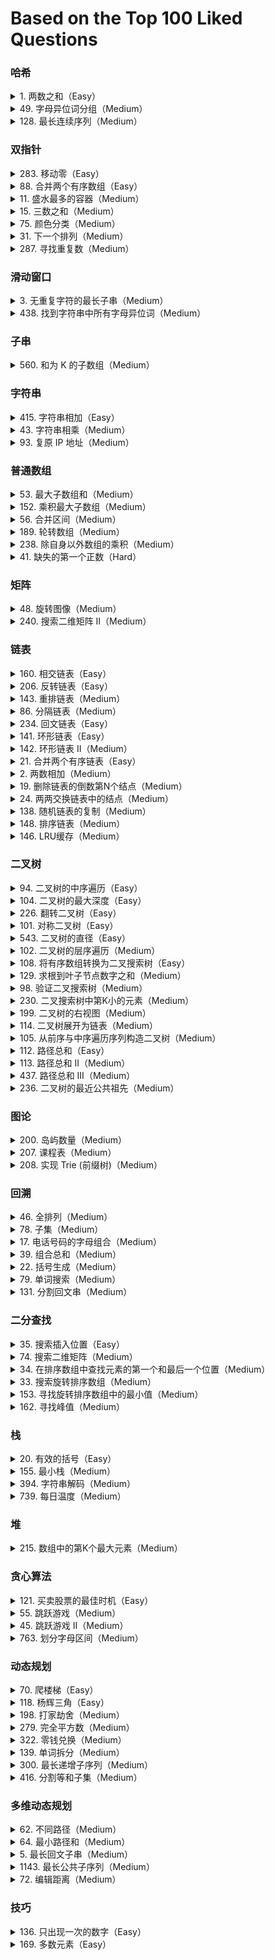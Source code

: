 # Based on the Top 100 Liked Questions

### 哈希

<details markdown="1">
<summary>1. 两数之和（Easy）</summary>

> 给定一个整数数组 nums 和一个整数目标值 target，请你在该数组中找出 和为目标值 target  的那 两个 整数，并返回它们的数组下标。

> 可以假设每种输入只会对应一个答案，并且不能使用两次相同的元素。可以按任意顺序返回答案

```golang
func twoSum(nums []int, target int) []int {
    m := make(map[int]int, len(nums))
    for i, num := range nums {
        if j, ok := m[target-num]; ok {
            return []int{j, i}
        }
        m[num] = i
    }
    return nil
}
```
> 遍历原始数组将**数组元素**作为 key，**元素索引**作为 value 存入 map 即可；

> Tips：把返回结果写在新增 kv 之前

</details>

<details markdown="1">
<summary>49. 字母异位词分组（Medium）</summary>

> 给你一个字符串数组，请你将 字母异位词 组合在一起。可以按任意顺序返回结果列表

```golang
func groupAnagrams(strs []string) [][]string {
    m := map[string][]string{}
    for _, str := range strs {
        s := []byte(str)
        sort.Slice(s, func(i, j int) bool {
            return s[i] < s[j]
        })
        sortedStr := string(s)
        m[sortedStr] = append(m[sortedStr], str)
    }
    // 转为二维切片
    ans := make([][]string, 0, len(m))
    for _, v := range m {
        ans = append(ans, v)
    }
    return ans
}
```

> 字符串 `->` 字符切片 `->` 排序 `->` 字符串 `->` map

</details>

<details markdown="1">
<summary>128. 最长连续序列（Medium）</summary>

> 给定一个未排序的整数数组 nums ，找出数字连续的最长序列（不要求序列元素在原数组中连续）的长度。

> 要求时间复杂度为 O(n)

```golang
func longestConsecutive(nums []int) int {
    m := make(map[int]bool)
    for _, num := range nums {
        m[num] = true
    }
    longest := 0
    for num := range m {
        // 确保 num 是连续序列的起点
        if m[num-1] {
            continue
        }
        length := 1
        for m[num+1] {
            num++
            length++
        }
        if length > longest {
            longest = length
        }
    }
    return longest
}
```

> 用 map 当作集合，遍历数组寻找到“连续序列的起点”，然后更新最长连续序列长度

</details>

### 双指针

<details markdown="1">
<summary>283. 移动零（Easy）</summary>

> 给定一个数组 nums，编写一个函数将所有 0 移动到数组的末尾，同时保持非零元素的相对顺序

> 必须在不复制数组的情况下原地对数组进行操作

```golang
func moveZeroes(nums []int)  {
    for i, j := 0, 0; j < len(nums); j++ {
        if nums[j] != 0 {
            nums[i], nums[j] = nums[j], nums[i]
            i++
        }
    }
}
```

> i, j 都从 0 开始，j 负责遍历数组，i 负责记录非 0 元素的位置，j 遇到非 0 元素就交换 i 和 j 的值

</details>

<details markdown="1">
<summary>88. 合并两个有序数组（Easy）</summary>

> 给你两个非递减顺序排列的整数数组 nums1 和 nums2，有两个整数 m 和 n，分别表示 nums1 和 nums2 中的元素数目。请你将 nums2 合并到 nums1 中，使合并后的数组同样按非递减顺序排列。

> nums1 的初始长度为 m + n，其中前 m 个元素表示应合并的元素，后 n 个元素为 0 ，应忽略。nums2 的长度为 n 。

```golang
func merge(nums1 []int, m int, nums2 []int, n int) {
    p1, p2, p := m-1, n-1, m+n-1
    for p2 >= 0 { // nums2 还有元素未处理
        if p1 >= 0 && nums1[p1] > nums2[p2] {
            nums1[p] = nums1[p1]
            p1--
        } else {
            nums1[p] = nums2[p2]
            p2--
        }
        p--
    }
}
```

> 倒序双指针，p1 指向 nums1 末尾，p2 指向 nums2 末尾，p 指向 nums1 的末尾，每次比较 p1 和 p2 的值，将较大的值放到 nums1 的末尾，避免覆盖 nums1 的值

</details>

<details markdown="1">
<summary>11. 盛水最多的容器（Medium）</summary>

> 给定一个长度为 n 的整数数组 height。有 n 条垂线，第 i 条线的两个端点是 (i, 0) 和 (i, height[i])。

> 找出其中的两条线，使得它们与 x 轴共同构成的容器可以容纳最多的水。返回容器可以储存的最大水量。

```golang
func maxArea(height []int) int {
    ans := 0
    i, j := 0, len(height)-1
    for i < j {
        if height[i] < height[j] {
            ans = max(ans, height[i]*(j-i))
            i++
        } else {
            ans = max(ans, height[j]*(j-i))
            j--
        }
    }
    return ans
}
```
> 双指针，i 指向首，j 指向尾，每次移动 height 值较小的指针，计算面积并更新最大面积 `Area = min(height[i], height[j]) * (j - i)`

> 如果移动较大的那个指针，不会有任何意义，因为木桶原理，容器的容量只会有变得更小的可能

</details>

<details markdown="1">
<summary>15. 三数之和（Medium）</summary>

> 给你一个整数数组 nums ，判断是否存在三元组 [nums[i], nums[j], nums[k]] 满足 i != j、i != k 且 j != k ，同时还满足 nums[i] + nums[j] + nums[k] == 0 。请你返回所有和为 0 且不重复的三元组。

> 答案中不可以包含重复的三元组

```golang
func threeSum(nums []int) [][]int {
    sort.Ints(nums)
    ans := make([][]int, 0)
    for i := 0; i < len(nums)-2; i++ {
        if i > 0 && nums[i] == nums[i-1] {
            continue
        }
        lo, hi := i+1, len(nums)-1
        for lo < hi {
            sum := nums[i] + nums[lo] + nums[hi]
            switch {
            case sum > 0:
                hi--
            case sum < 0:
                lo++
            default:
                ans = append(ans, []int{nums[i], nums[lo], nums[hi]})
                hi--
                lo++
                // 去重，不能有重复的三元组
                for lo < hi && nums[lo] == nums[lo-1] {
                    lo++
                }
                for lo < hi && nums[hi] == nums[hi+1] {
                    hi--
                }
            }
        }
    }
    return ans
}
```

> 先排序，然后固定一个数，双指针遍历剩余数组，注意去重

</details>

<details markdown="1">
<summary>75. 颜色分类（Medium）</summary>

> 给定一个包含红色、白色和蓝色、共 n 个元素的数组 nums ，原地 对它们进行排序，使得相同颜色的元素相邻，并按照红色、白色、蓝色顺序排列。我们使用整数 0、 1 和 2 分别表示红色、白色和蓝色。必须在不使用库内置的 sort 函数的情况下解决这个问题

```golang
func sortColors(nums []int) {
    zero, two := 0, len(nums)-1
    // one 从左往右遍历，遇到 0 则与 zero 交换，遇到 2 则与 two 交换
    for one := 0; one <= two; {
        switch nums[one] {
        case 0:
            nums[zero], nums[one] = nums[one], nums[zero]
            zero++
            one++
        case 1:
            one++
        case 2:
            nums[one], nums[two] = nums[two], nums[one]
            two--
        }
    }
}
```

> 三指针，zero 指向 0 的最右边界，two 指向 2 的最左边界，one 遍历数组，遇到 0 和 zero 交换，遇到 2 和 two 交换

</details>

<details markdown="1">
<summary>31. 下一个排列（Medium）</summary>

> 给你一个整数数组 nums ，找出 nums 的下一个排列。如果不存在下一个更大的排列，则将 nums 重新排列成最小的排列（即升序排列）

```golang
func nextPermutation(nums []int) {
    if len(nums) < 2 {
        return
    }
    i, j, k := len(nums)-2, len(nums)-1, len(nums)-1
    for i >= 0 && nums[i] >= nums[j] {
        i--
        j--
    }
    if i >= 0 {
        for nums[i] >= nums[k] {
            k--
        }
        nums[i], nums[k] = nums[k], nums[i]
    }
    reverse(nums, j, len(nums)-1)
}
func reverse(nums []int, start, end int) {
    for start < end {
        nums[start], nums[end] = nums[end], nums[start]
        start++
        end--
    }
}
```
> 可以直接将字典排序理解为一个整数比较大小的问题，找到下一个比当前大的最小的整数即可

> 从右往左找到第一个升序对 (i, j)，再从右往左找到第一个大于 nums[i] 的数，交换 i 和 k，最后翻转 j 到末尾的元素

</details>

<details markdown="1">
<summary>287. 寻找重复数（Medium）</summary>

> 给定一个包含 n + 1 个整数的数组 nums ，其数字都在 [1, n] 范围内（包括 1 和 n），可知至少存在一个重复的整数。假设 nums 只有 一个重复的整数 ，返回 这个重复的数

> 必须 不修改 数组 nums 且只用常量级 O(1) 的额外空间

```golang
func findDuplicate(nums []int) int {
    slow := nums[nums[0]]
    fast := nums[nums[nums[0]]]
    for slow != fast {
        slow = nums[slow]
        fast = nums[nums[fast]]
    }
    // slow 从 nums[0] 开始，fast 从相遇点开始，再次相遇时即为重复元素
    duplicate := nums[0]
    for duplicate != slow {
        duplicate = nums[duplicate]
        slow = nums[slow]
    }
    return duplicate
}
```

> 快慢指针，类似于判断链表是否有环，找到环的入口

</details>

### 滑动窗口

<details markdown="1">
<summary>3. 无重复字符的最长子串（Medium）</summary>

> 给定一个字符串 s ，请你找出其中不含有重复字符的 最长 子串 的长度

```golang
func lengthOfLongestSubstring(s string) int {
    m := make(map[rune]int)
    length, left := 0, 0
    // range s 会将字符串转换为 rune 数组
    for right, c := range s {
        if _, ok := m[c]; ok && m[c] >= left {
            // 字符已经出现过，更新left的值
            left = m[c] + 1
        }
        // 更新字符最后出现的位置
        m[c] = right
        if right-left+1 > length {
            length = right - left + 1
        }
    }
    return length
}
```

> 用 map 记录字符出现的位置，left 为子串起始，right 为子串结束，遇到重复字符时更新左指针 left

</details>

<details markdown="1">
<summary>438. 找到字符串中所有字母异位词（Medium）</summary>

> 给定两个字符串 s 和 p，找到 s 中所有 p 的 异位词 的子串，返回这些子串的起始索引。不考虑答案输出的顺序。异位词 指由相同字母重排列形成的字符串（包括相同的字符串）

```golang
func findAnagrams(s string, p string) []int {
    var res []int
    var cnt [26]int
    for _, c := range p {
        cnt[c-'a']++
    }
    left, right := 0, 0
    var window [26]int
    for right < len(s) {
        window[s[right]-'a']++
        for window[s[right]-'a'] > cnt[s[right]-'a'] {
            window[s[left]-'a']--
            left++
        }
        if right-left+1 == len(p) {
            res = append(res, left)
        }
        right++
    }
    return res
}
```

> 用数组记录 p 中字符出现次数，遍历 s，每次移动窗口，判断窗口内字符出现次数是否和 p 相同

</details>

### 子串

<details markdown="1">
<summary>560. 和为 K 的子数组（Medium）</summary>

> 给你一个整数数组 nums 和一个整数 k ，请你统计并返回 该数组中和为 k 的子数组的个数 。子数组是数组中元素的连续非空序列。

```golang
func subarraySum(nums []int, k int) int {
    cnt, preSum := 0, 0
    // key 为前缀和，value 为前缀和出现的次数
    m := make(map[int]int)
    m[0] = 1
    for i := 0; i < len(nums); i++ {
        preSum += nums[i]
        if _, ok := m[preSum-k]; ok {
            cnt += m[preSum-k]
        }
        m[preSum]++
    }
    return cnt
}
```

> 用 map 记录前缀和出现的次数，遍历数组，计算前缀和，判断是否存在 preSum - k 的前缀和

</details>

### 字符串

<details markdown="1">
<summary>415. 字符串相加（Easy）</summary>

> 给定两个字符串形式的非负整数 num1 和num2 ，计算它们的和并同样以字符串形式返回。

```golang
func addStrings(num1, num2 string) string {
    res := ""
    i, j, carry := len(num1)-1, len(num2)-1, 0
    for i >= 0 || j >= 0 {
        var n1, n2 int
        if i >= 0 {
            n1 = int(num1[i] - '0')
        }
        if j >= 0 {
            n2 = int(num2[j] - '0')
        }
        tmp := n1 + n2 + carry
        carry = tmp / 10
        res = strconv.Itoa(tmp%10) + res
        i--
        j--
    }
    if carry > 0 {
        res = "1" + res
    }
    return res
}
```

> 用 sum 记录当前和，max 记录最大和，遍历数组，如果 sum 小于 0，就从当前元素开始重新计算

</details>

<details markdown="1">
<summary>43. 字符串相乘（Medium）</summary>

> 给定两个以字符串形式表示的非负整数 num1 和 num2，返回 num1 和 num2 的乘积，它们的乘积也表示为字符串形式。

```golang
func multiply(num1, num2 string) string {
    ints := make([]int, len(num1)+len(num2))
    // 数组 ints 保存乘积的每一位
    for i := 0; i < len(num1); i++ {
        for j := 0; j < len(num2); j++ {
            ints[i+j+1] += int(num1[i]-'0') * int(num2[j]-'0')
        }
    }
    // 进位
    for i := len(ints) - 1; i > 0; i-- {
        ints[i-1] += ints[i] / 10
        ints[i] %= 10
    }
    return intsToString(ints)
}

// 将数组转换为字符串
func intsToString(ints []int) string {
    var i int
    for i < len(ints)-1 && ints[i] == 0 {
        i++
    }
    ints = ints[i:]

    var b strings.Builder
    b.Grow(len(ints))
    for _, i := range ints {
        b.WriteByte('0' + byte(i))
    }
    return b.String()
}
```

> 用数组保存乘积的每一位，最后将数组转换为字符串

</details>

<details markdown="1">
<summary>93. 复原 IP 地址（Medium）</summary>

> 给定一个只包含数字的字符串 s ，用以表示一个 IP 地址，返回所有可能的有效 IP 地址，这些地址可以通过在 s 中插入 '.' 来形成。你 不能 重新排序或删除 s 中的任何数字。你可以按 任何 顺序返回答案。

```golang
func restoreIpAddresses(s string) []string {
	bytes := make([]string, 0, 4)
	return dfs(nil, bytes, s)
}
func dfs(IPs, bytes []string, s string) []string {
	// bytes 存储构建 IP 地址的每一段
	if len(bytes) == 4 {
		// bytes 中已经有 4 段，且 s 为空，说明找到了一个合法的 IP 地址
		if len(s) == 0 {
			IPs = append(IPs, strings.Join(bytes, "."))
		}
		return IPs
	}
	// 检查 s 是否以字符 '0' 开头，如果是，则只能将 '0' 作为一段加入 bytes
	if len(s) > 0 && s[0] == '0' {
		return dfs(IPs, append(bytes, "0"), s[1:])
	}
	// 遍历 s 的每一位，将其作为一段加入 bytes
	var num int
	for i := 0; i < len(s); i++ {
		num = num*10 + int(s[i]-'0')
		if num > 255 {
			break
		}
		IPs = dfs(IPs, append(bytes, s[:i+1]), s[i+1:])
	}
	return IPs
}
```

> dfs 遍历 s 的每一位，将其作为一段加入 bytes，如果 bytes 中已经有 4 段，且 s 为空，说明找到了一个合法的 IP 地址

</details>

### 普通数组

<details markdown="1">
<summary>53. 最大子数组和（Medium）</summary>

> 给你一个整数数组 nums ，请你找出一个具有最大和的连续子数组（子数组最少包含一个元素），返回其最大和。子数组是数组中的一个连续部分

```golang
func maxSubArray(nums []int) int {
    var max, sum int
    for i, num := range nums {
        sum += num
        // 如果 sum 大于 max 或者是第一次遍历时
        if sum > max || i == 0 {
            max = sum
        }
        // 舍弃过去，重新开始，贪心思想
        if sum < 0 {
            sum = 0
        }
    }
    return max
}
```

> 用 sum 记录当前和，max 记录最大和，遍历数组，如果 sum 小于 0，就从当前元素开始重新计算

</details>

<details markdown="1">
<summary>152. 乘积最大子数组（Medium）</summary>

> 给你一个整数数组 nums ，请你找出数组中乘积最大的非空连续 子数组（该子数组中至少包含一个数字），并返回该子数组所对应的乘积。

```golang
func maxProduct(nums []int) int {
    product, res := 1, nums[0]
    for i := range len(nums) {
        product *= nums[i]
        res = max(res, product)
        if nums[i] == 0 {
            // 重置 product，即当前子数组的乘积
            product = 1
        }
    }
    // 两次遍历，第一次从左到右，第二次从右到左
    product = 1
    for i := len(nums) - 1; i >= 0; i-- {
        product *= nums[i]
        res = max(res, product)
        if nums[i] == 0 {
            product = 1
        }
    }
    return res
}
```

> 两次遍历，第一次从左往右计算乘积，第二次从右往左计算乘积，取最大值，应对有奇数个负数的情况

</details>

<details markdown="1">
<summary>56. 合并区间（Medium）</summary>

> 以数组 intervals 表示若干个区间的集合，其中单个区间为 intervals[i] = [starti, endi] 。请你合并所有重叠的区间，并返回 一个不重叠的区间数组，该数组需恰好覆盖输入中的所有区间 。

```golang
func merge(intervals [][]int) [][]int {
    // 按每个区间的左端点升序排序
    sort.Slice(intervals, func(i, j int) bool {
        return intervals[i][0] < intervals[j][0]
    })
    res := [][]int{}
    prev := intervals[0]
    // 遍历区间，从第二个区间开始
    for i := 1; i < len(intervals); i++ {
        if cur := intervals[i]; prev[1] < cur[0] {
            res = append(res, prev)
            prev = cur
        } else { // 有重叠，更新 prev 的右端点为两个区间的最大值
            prev[1] = max(prev[1], cur[1])
        }
    }
    res = append(res, prev)
    return res
}
```

> 先排序，然后遍历数组，如果当前区间的左边界大于前一个区间的右边界，就添加到结果集，否则更新前一个区间的右边界（取最大值）

</details>

<details markdown="1">
<summary>189. 轮转数组（Medium）</summary>

> 给定一个整数数组 nums，将数组中的元素向右轮转 k 个位置，其中 k 是非负数。

```golang
func rotate(nums []int, k int) {
    // 对 k 取余，避免 k 大于数组长度时多余的反转
    k %= len(nums)
    reverse(nums)
    reverse(nums[:k])
    reverse(nums[k:])
}
func reverse(nums []int) {
    // 只需要反转一半的数组，j-i-1 是为了避免奇数数组时中间的数被反转两次
    for i, n := 0, len(nums); i < n/2; i++ {
        nums[i], nums[n-i-1] = nums[n-i-1], nums[i]
    }
}
```

> 三次翻转，先整体翻转，再翻转前 k 个元素，最后翻转后 n-k 个元素

</details>

<details markdown="1">
<summary>238. 除自身以外数组的乘积（Medium）</summary>

> 给你一个整数数组 nums，返回 数组 answer ，其中 answer[i] 等于 nums 中除 nums[i] 之外其余各元素的乘积 。

```golang
func productExceptSelf(nums []int) []int {
    length := len(nums)
    ans := make([]int, length)
    product := 1
    for i := range ans {
        ans[i] = product
        // 将 ans[i] 设为左侧所有元素的乘积
        product *= nums[i]
    }
    product = 1
    for i := length - 1; i >= 0; i-- {
        // 将上一步的结果乘以右侧所有元素的乘积即为答案
        ans[i] *= product
        // 将 ans[i] 设为 ans[i] * 右侧所有元素的乘积
        product *= nums[i]
    }
    return ans
}
```

> 左侧乘积 * 右侧乘积

</details>

<details markdown="1">
<summary>41. 缺失的第一个正数（Hard）</summary>

> 给你一个未排序的整数数组 nums ，请你找出其中没有出现的最小的正整数。

`集合`

```golang
func firstMissingPositive1(nums []int) int {
    set := make(map[int]struct{}, len(nums))
    for _, v := range nums {
        if v > 0 {
            set[v] = struct{}{}
        }
    }
    for i := 1; i <= len(nums); i++ {
        if _, ok := set[i]; !ok {
            return i
        }
    }
    return len(nums) + 1
}
```

> 遍历数组，将正数存入集合，再遍历 1 到 n+1，找到第一个不在集合中的正数

`原地哈希`

```golang
func firstMissingPositive(nums []int) int {
    for _, v := range nums {
        for v > 0 && v <= len(nums) && nums[v-1] != v {
            nums[v-1], v = v, nums[v-1]
        }
    }
    for i := 1; i <= len(nums); i++ {
        if nums[i-1] != i {
            return i
        }
    }
    return len(nums) + 1
}
```

> 自定义哈希，将每个正数放到对应的位置，再遍历数组，找到第一个不在对应位置的正数

</details>

### 矩阵

<details markdown="1">
<summary>48. 旋转图像（Medium）</summary>

> 给定一个 n × n 的二维矩阵 matrix 表示一个图像。请你将图像顺时针旋转 90 度。

```golang
func rotate(matrix [][]int) {
    n := len(matrix)
    // 水平翻转
    for i := 0; i < n/2; i++ {
        matrix[i], matrix[n-i-1] = matrix[n-i-1], matrix[i]
    }
    // 主对角线翻转
    for i := 0; i < n; i++ {
        for j := 0; j < i; j++ {
            matrix[i][j], matrix[j][i] = matrix[j][i], matrix[i][j]
        }
    }
}
```

> 顺时针旋转90度： 转置 + 水平翻转

> 逆时针旋转90度： 转置 + 垂直翻转

</details>

<details markdown="1">
<summary>240. 搜索二维矩阵 II（Medium）</summary>

> 编写一个高效的算法来搜索 m x n 矩阵 matrix 中的一个目标值 target 。该矩阵具有以下特性：每行的元素从左到右升序排列。每列的元素从上到下升序排列。

```golang
func searchMatrix(matrix [][]int, target int) bool {
    for _, r := range matrix {
        i := sort.SearchInts(r, target)
        if i < len(r) && r[i] == target {
            return true
        }
    }
    return false
}
```

> sort.SearchInts() 返回 target 在 r 中的索引，如果找到了就返回 true

</details>

### 链表

<details markdown="1">
<summary>160. 相交链表（Easy）</summary>

> 给你两个单链表的头节点 headA 和 headB ，请你找出并返回两个单链表相交的起始节点。如果两个链表不存在相交节点，返回 null 

```golang
func getIntersectionNode(headA, headB *ListNode) *ListNode {
    pA, pB := headA, headB
    for pA != pB {
        if pA == nil {
            pA = headB
        } else {
            pA = pA.Next
        }
        if pB == nil {
            pB = headA
        } else {
            pB = pB.Next
        }
    }
    return pA
}
```

> 两个指针分别遍历两个链表，当遍历到尾部时，指向另一个链表的头部，最终会在相交节点相遇

</details>

<details markdown="1">
<summary>206. 反转链表（Easy）</summary>

> 给你单链表的头节点 head ，请你反转链表，并返回反转后的链表

`头插法`

```golang
func reverseList(head *ListNode) *ListNode {
    dummy := &ListNode{}
    for head != nil {
        // 辅助节点，防止断链
        next := head.Next
        // 头插法
        head.Next = dummy.Next
        dummy.Next = head
        head = next
    }
    return dummy.Next
}
```

`反转指针`
```golang
func reverseList(head *ListNode) *ListNode {
    var prev *ListNode
    for head != nil {
        next := head.Next // next 指向 curr 的下一个节点
        head.Next = prev  // 反转 curr 的指针
        prev = head       // prev 指向 curr
        head = next       // curr 指向 next
    }
    // prev 指向反转后的链表的头节点
    return prev
}
```

</details>

<details markdown="1">
<summary>143. 重排链表（Medium）</summary>

> 给定一个单链表 L 的头节点 head ，单链表 L 表示为： L0 → L1 → … → Ln - 1 → Ln

> 请将其重新排列后变为：L0 → Ln → L1 → Ln - 1 → L2 → Ln - 2 → … 不能只是单纯的改变节点内部的值，而是需要实际的进行节点交换。


```golang
func reorderList(head *ListNode) {
    // 找到链表中点
    slow, fast := head, head
    for fast != nil && fast.Next != nil {
        slow = slow.Next
        fast = fast.Next.Next
    }
    // 反转后半部分链表
    var prev *ListNode
    for slow != nil {
        next := slow.Next
        slow.Next = prev
        prev, slow = slow, next
    }
    // 合并两个链表
    for p, q := head, prev; p != q; p, q = q, p {
        next := p.Next
        p.Next = q
        p = next
    }
}
```
</details>

<details markdown="1">
<summary>86. 分隔链表（Medium）</summary>

> 给你一个链表的头节点 head 和一个特定值 x ，请你对链表进行分隔，使得所有 小于 x 的节点都出现在 大于或等于 x 的节点之前。保留原始相对位置。


```golang
func partition(head *ListNode, x int) *ListNode {
    // 新建两个链表，一个存储小于 x 的节点，一个存储大于等于 x 的节点
    less, greater := new(ListNode), new(ListNode)
    // 两个游标指向两个链表的头节点
    lessPtr, greaterPtr := less, greater
    for head != nil {
        if head.Val < x {
            lessPtr.Next = head
            lessPtr = lessPtr.Next
        } else {
            greaterPtr.Next = head
            greaterPtr = greaterPtr.Next
        }
        head = head.Next
    }
    // 将大于等于 x 的链表的尾节点指向 nil
    greaterPtr.Next = nil
    // 将小于 x 的链表的尾节点指向大于等于 x 的链表的头节点
    lessPtr.Next = greater.Next
    // 返回小于 x 的链表的头节点
    return less.Next
}
```
</details>

<details markdown="1">
<summary>234. 回文链表（Easy）</summary>

> 给你一个单链表的头节点 head (事实上是首元结点)，请你判断该链表是否为回文链表。如果是，返回 true；否则，返回 false

`辅助切片`

```golang
func isPalindrome(head *ListNode) bool {
    vals := []int{}
    for head != nil {
        vals = append(vals, head.Val)
        head = head.Next
    }
    // 遍历切片的前半部分，如果有不相等的值，返回 false
    for i, v := range vals[:len(vals)/2] {
        if v != vals[len(vals)-i-1] {
            return false
        }
    }
    return true
}
```

> 遍历链表，将值存入切片，再判断切片是否为回文

`快慢指针`

```golang
func isPalindrome(head *ListNode) bool {
    var prev *ListNode
    slow, fast := head, head
    // 快指针走到链表尾部，慢指针走到链表中间
    for fast != nil && fast.Next != nil {
        fast = fast.Next.Next
        // 在遍历过程中，将前半部分链表反转
        next := slow.Next
        slow.Next = prev
        prev = slow
        slow = next
    }
    // head 指向前半部分已经反转的首元结点
    head = prev
    // prev 再指回slow，用于再次恢复前半部分的链表
    prev = slow
    // 如果 fast 不为 nil 说明跳出循环的时候 fast.Next 为 nil，即链表长度为奇数
    // 将 slow 跳过中间节点，指向后半部分的首元结点
    if fast != nil {
        slow = slow.Next
    }
    palindrome := true
    // 从中间向两边遍历，判断是否是回文链表
    for head != nil {
        if head.Val != slow.Val {
            palindrome = false
        }
        // 再将前半部分反转回来
        next := head.Next
        head.Next = prev
        prev = head
        head = next // 同时将 head 往后移动（前半部分）
        slow = slow.Next // slow 往后移动（后半部分）
    }
    // 跳出循环，说明是回文链表，返回 true
    return palindrome
}
```

</details>

<details markdown="1">
<summary>141. 环形链表（Easy）</summary>

> 给你一个链表的头节点 head ，判断链表中是否有环。

`快慢指针`

```golang
func hasCycle(head *ListNode) bool {
    slow, fast := head, head
    for fast != nil && fast.Next != nil {
        slow = slow.Next
        fast = fast.Next.Next
        if slow == fast {
            return true
        }
    }
    return false
}
```

`集合`

```golang
func hasCycle(head *ListNode) bool {
    set := make(map[*ListNode]struct{})
    for head != nil {
        if _, ok := set[head]; ok {
            return true
        }
        set[head] = struct{}{}
        head = head.Next
    }
    return false
}
```

</details>

<details markdown="1">
<summary>142. 环形链表 II（Medium）</summary>

> 给定一个链表的头节点  head ，返回链表开始入环的第一个节点。 如果链表无环，则返回 null。
    
`快慢指针`

```golang
func detectCycle(head *ListNode) *ListNode {
    slow, fast := head, head
    for fast != nil {
        slow = slow.Next
        if fast.Next == nil {
            return nil
        }
        fast = fast.Next.Next
        // 快慢指针相遇
        if slow == fast {
            // 从 head 和相遇点同时出发
            p := head
            // 再次相遇即为环的入口
            for p != slow {
                p = p.Next
                slow = slow.Next
            }
            return p
        }
    }
    return nil
}
```

`哈希表`
```golang
func detectCycle(head *ListNode) *ListNode {
    seen := map[*ListNode]bool{}
    for head != nil {
        if seen[head] {
            return head
        }
        seen[head] = true
        head = head.Next
    }
    return nil
}
```

</details>

<details markdown="1">
<summary>21. 合并两个有序链表（Easy）</summary>

> 将两个升序链表合并为一个新的 升序 链表并返回。新链表是通过拼接给定的两个链表的所有节点组成的。

```golang
func mergeTwoLists(l1, l2 *ListNode) *ListNode {
    dummy := new(ListNode)
    cur := dummy
    for l1 != nil && l2 != nil {
        if l1.Val <= l2.Val {
            cur.Next = l1
            cur = cur.Next
            l1 = l1.Next
        } else {
            cur.Next = l2
            cur = cur.Next
            l2 = l2.Next
        }
    }
    // 有一个链表为空时，将另一个链表剩余的值放入新链表中
    switch {
    case l1 != nil:
        cur.Next = l1
    case l2 != nil:
        cur.Next = l2
    }
    return dummy.Next
}
```
</details>

<details markdown="1">
<summary>2. 两数相加（Medium）</summary>

> 给你两个 非空 的链表，表示两个非负的整数。它们每位数字都是按照 逆序 的方式存储的，并且每个节点只能存储 一位 数字。

> 请你将两个数相加，并以相同形式返回一个表示和的链表。你可以假设除了数字 0 之外，这两个数都不会以 0 开头。

```golang
func addTwoNumbers(l1, l2 *ListNode) *ListNode {
    dummy := new(ListNode)
    cur := dummy
    var carry int
    for l1 != nil || l2 != nil {
        // 创建新节点用于存放相加后的值，因为返回一个新链表，所以每次都要创建一个新节点
        cur.Next = new(ListNode)
        cur = cur.Next
        if l1 != nil {
            carry += l1.Val
            l1 = l1.Next
        }
        if l2 != nil {
            carry += l2.Val
            l2 = l2.Next
        }
        // 将相加后的值存入新节点
        cur.Val = carry % 10
        // 计算进位值
        carry /= 10
    }
    // 如果最后还有进位值，就再创建一个新节点，此时 carry 不需要再除以 10
    if carry > 0 {
        cur.Next = &ListNode{Val: carry}
    }
    return dummy.Next
}
```
</details>

<details markdown="1">
<summary>19. 删除链表的倒数第N个结点（Medium）</summary>

> 给你一个链表，删除链表的倒数第 n 个结点，并且返回链表的头结点。

```golang
func removeNthFromEnd(head *ListNode, n int) *ListNode {
    dummy := &ListNode{Next: head}
    for range n {
        head = head.Next
    }
    prev := dummy
    // 当 head 指针指向 nil，此时 prev 指针指向倒数第 n 个节点的前一个节点
    for head != nil {
        head = head.Next
        prev = prev.Next
    }
    // 删除倒数第 n 个节点
    prev.Next = prev.Next.Next
    return dummy.Next
}
```
</details>

<details markdown="1">
<summary>24. 两两交换链表中的结点（Medium）</summary>

> 给你一个链表，两两交换其中相邻的节点，并返回交换后链表的头节点。你必须在不修改节点内部的值的情况下完成本题（即，只能进行节点交换）。

`递归`

```golang
func swapPairs(head *ListNode) *ListNode {
    if head == nil || head.Next == nil {
        return head
    }
    // 最后返回的新链表的头节点
    newHead := head.Next
    // 递归调用，传入的参数是下一次递归的头节点，head 指向下一次递归的头节点
    head.Next = swapPairs(newHead.Next)
    // newHead 指向 head
    newHead.Next = head
    return newHead
}
```

`迭代`

```golang
func swapPairs(head *ListNode) *ListNode {
    dummy := &ListNode{Next: head}
    temp := dummy
    // 迭代条件：temp.Next 和 temp.Next.Next 都不为空
    for temp.Next != nil && temp.Next.Next != nil {
        first := temp.Next
        second := temp.Next.Next
        // 交换 first 和 second
        temp.Next = second
        first.Next = second.Next
        second.Next = first
        // first 成为下一轮待交换的前置节点
        temp = first
    }
    return dummy.Next
}
```
</details>

<details markdown="1">
<summary>138. 随机链表的复制（Medium）</summary>

> 给你一个长度为 n 的链表，每个节点包含一个额外增加的随机指针 random ，该指针可以指向链表中的任何节点或空节点。构造这个链表的 深拷贝。 深拷贝应该正好由 n 个 全新 节点组成，其中每个新节点的值都设为其对应的原节点的值。新节点的 next 指针和 random 指针也都应指向复制链表中的新节点，并使原链表和复制链表中的这些指针能够表示相同的链表状态。复制链表中的指针都不应指向原链表中的节点 。

```golang
func copyRandomList(head *Node) *Node {
    if head == nil {
        return head
    }
    m := make(map[*Node]*Node)
    curr := head
    // 遍历原链表，将原链表的节点和新链表的节点存储到 map 中，此时新链表的 next 和 random 指针都为空
    for curr != nil {
        node := &Node{Val: curr.Val}
        m[curr] = node
        curr = curr.Next
    }
    curr = head
    // 再次遍历原链表，将新链表的 next 和 random 指针指向正确的节点
    for curr != nil {
        node := m[curr]
        node.Next = m[curr.Next]
        node.Random = m[curr.Random]
        curr = curr.Next
    }
    // 最后直接返回 map 中的头节点，对应的值就是新链表的头节点
    return m[head]
}
```

> 利用 map 存储原链表的节点和新链表的节点，然后再遍历一次，将新链表的 next 和 random 指针指向正确的节点

</details>

<details markdown="1">
<summary>148. 排序链表（Medium）</summary>

> 给你链表的头结点 head ，请将其按 升序 排列并返回 排序后的链表 。

```golang
func sortList(head *ListNode) *ListNode {
    if head == nil || head.Next == nil {
        return head
    }
    middle := findMiddle(head)
    r := sortList(middle.Next)
    middle.Next = nil
    l := sortList(head)
    return mergeTwoLists(l, r)

}
func findMiddle(head *ListNode) *ListNode {
    slow, fast := head, head.Next
    for fast != nil && fast.Next != nil {
        slow, fast = slow.Next, fast.Next.Next
    }
    return slow
}
func mergeTwoLists(l1, l2 *ListNode) *ListNode {
    dummy := new(ListNode)
    curr := dummy
    for l1 != nil && l2 != nil {
        if l1.Val <= l2.Val {
            curr.Next = l1
            curr = curr.Next
            l1 = l1.Next
        } else {
            curr.Next = l2
            curr = curr.Next
            l2 = l2.Next
        }
    }
    switch {
    case l1 != nil:
        curr.Next = l1
    case l2 != nil:
        curr.Next = l2
    }
    return dummy.Next
}
```

> 归并排序，找到链表中点，分成两个链表，递归排序，再合并

</details>

<details markdown="1">
<summary>146. LRU缓存（Medium）</summary>

> 设计并实现最近最少使用（LRU）缓存机制。实现 LRUCache 类：

> LRUCache(int capacity) 以正整数作为容量 capacity 初始化 LRU 缓存

> int get(int key) 如果关键字 key 存在于缓存中，则返回关键字的值，否则返回 -1

> void put(int key, int value) 如果关键字已经存在，则变更其数据值；如果关键字不存在，

> 则插入该组「关键字-值」。当缓存容量达到上限时，则应该逐出最久未使用的关键字。

> 函数 get(key) 和 put(key, value) 的时间复杂度均为 O(1)

```golang
// 键值对，实现 Value 接口，方便链表操作
type pair struct {
    key, value int
}
// LRU 缓存，使用双向链表和哈希表实现
type LRUCache struct {
    capacity int                   // 缓存容量
    list     *list.List            // 双向链表
    cache    map[int]*list.Element // 哈希表
}
func Constructor(capacity int) LRUCache {
    return LRUCache{
        capacity,
        list.New(),
        make(map[int]*list.Element),
    }
}
func (c *LRUCache) Get(key int) int {
    // 如果 key 存在，将节点移到链表头部，并返回节点的值
    if elem, ok := c.cache[key]; ok {
        c.list.MoveToFront(elem)
        // 需要断言，因为 elem.Value 是 interface{} 类型
        return elem.Value.(pair).value
    }
    return -1
}
func (c *LRUCache) Put(key int, value int) {
    // 如果 key 存在，更新节点的值，并将节点移到链表头部
    if elem, ok := c.cache[key]; ok {
        c.list.MoveToFront(elem)
        // 更新对应 key 的 value
        elem.Value = pair{key, value}
        return
    }
    // 添加新节点之前，需要判断缓存是否已满
    // 如果 cache 已满，移除链表尾部节点，并删除哈希表中对应的项以及双向链表中的节点
    // 删除链表尾部节点就符合了 LRU 的要求，因为尾部节点是最久未使用的，每次插入新节点或者更新节点都是在链表头部
    if c.list.Len() == c.capacity {
        last := c.list.Back()
        delete(c.cache, last.Value.(pair).key)
        c.list.Remove(last)
    }
    // 在链表头部插入新节点，并在哈希表中添加 key 和节点的映射
    // PushFront 返回的是 *list.Element，所以可以直接赋值给 map，同时完成了两个操作
    c.cache[key] = c.list.PushFront(pair{key, value})
}

```
</details>

### 二叉树

<details markdown="1">
<summary>94. 二叉树的中序遍历（Easy）</summary>

> 给定一个二叉树的根节点 root ，返回 它的 中序 遍历 。

`递归`

```golang
func inorderTraversal(root *TreeNode) []int {
    if root == nil {
        return nil
    }
    var res []int
    res = append(res, inorderTraversal(root.Left)...)
    res = append(res, root.Val)
    res = append(res, inorderTraversal(root.Right)...)
    return res
}
```

`迭代`

```golang
func inorderTraversal(root *TreeNode) []int {
    var res []int
    var stack []*TreeNode
    for curr := root; curr != nil || len(stack) > 0; {
        // 沿着左子树一直往下走，直到走到叶子节点
        for curr != nil {
            stack = append(stack, curr)
            curr = curr.Left
        }
        // 栈顶元素出栈，并访问该节点
        curr = stack[len(stack)-1]
        stack = stack[:len(stack)-1]
        res = append(res, curr.Val)
        // 访问右子树
        curr = curr.Right
    }
    return res
}
```
</details>

<details markdown="1">
<summary>104. 二叉树的最大深度（Easy）</summary>

> 给定一个二叉树 root ，返回其最大深度。二叉树的 最大深度 是指从根节点到最远叶子节点的最长路径上的节点数。

```golang
func maxDepth(root *TreeNode) int {
    if root == nil {
        return 0
    }
    return max(maxDepth(root.Left), maxDepth(root.Right)) + 1
}
```
</details>

<details markdown="1">
<summary>226. 翻转二叉树（Easy）</summary>

> 给你一颗二叉树的根节点 root，翻转这颗二叉树，并返回其根节点。

```golang
func invertTree(root *TreeNode) *TreeNode {
    if root == nil {
        return nil
    }
    // 递归翻转左右子树
    root.Left, root.Right = invertTree(root.Right), invertTree(root.Left)
    return root
}
```
</details>

<details markdown="1">
<summary>101. 对称二叉树（Easy）</summary>

> 给你一个二叉树的根节点 root ，检查它是否轴对称。

```golang
func isSymmetric(root *TreeNode) bool {
    if root == nil {
        return true
    }
    return symmetric(root.Left, root.Right)
}
func symmetric(p, q *TreeNode) bool {
    switch {
    case p == nil || q == nil:
        return p == q
    case p.Val != q.Val:
        return false
    }
    return symmetric(p.Left, q.Right) && symmetric(p.Right, q.Left)
}
```
</details>

<details markdown="1">
<summary>543. 二叉树的直径（Easy）</summary>

> 给你一棵二叉树的根节点，返回该树的 直径 。二叉树的 直径 是指树中任意两个节点之间最长路径的 长度 。这条路径可能经过也可能不经过根节点 root 。两节点之间路径的 长度 由它们之间边数表示。

```golang
func diameterOfBinaryTree(root *TreeNode) int {
    var res int
    var diameter func(*TreeNode) int
    diameter = func(root *TreeNode) int {
        if root == nil {
            return 0
        }
        // 递归计算左右子树的深度
        left := diameter(root.Left)
        right := diameter(root.Right)
        // 计算当前节点的最大直径
        if left+right > res {
            res = left + right
        }
        // 返回当前节点的深度
        depth := left
        if right > depth {
            depth = right
        }
        return depth + 1
    }
    diameter(root)
    return res
}
```
</details>

<details markdown="1">
<summary>102. 二叉树的层序遍历（Medium）</summary>

> 给你二叉树的根节点 root ，返回其节点值的 层序遍历 。 （即逐层地，从左到右访问所有节点）。

```golang
func levelOrder(root *TreeNode) [][]int {
    if root == nil {
        return nil
    }
    var res [][]int
    // 模拟队列
    queue := []*TreeNode{root}
    for len(queue) > 0 {
        var level []int
        // 遍历当前层的节点
        for range queue  {
            node := queue[0]
            queue = queue[1:]
            // 将出队元素的值存入 level，记录当前层的值
            level = append(level, node.Val)
            if node.Left != nil {
                queue = append(queue, node.Left)
            }
            if node.Right != nil {
                queue = append(queue, node.Right)
            }
        }
        // 将当前层的值存入 res
        res = append(res, level)
    }
    return res
}
```
</details>

<details markdown="1">
<summary>108. 将有序数组转换为二叉搜索树（Easy）</summary>

> 给你一个整数数组 nums ，其中元素已经按 升序 排列，请你将其转换为一棵 高度平衡 二叉搜索树。高度平衡 二叉树是一棵满足「每个节点的左右两个子树的高度差的绝对值不超过 1 」的二叉树。

```golang
func sortedArrayToBTS(nums []int) *TreeNode {
    if len(nums) == 0 {
        return nil
    }
    mid := len(nums) / 2
    return &TreeNode{
        Val:   nums[mid],
        // 递归调用，将数组左边的元素构造左子树，右边的元素构造右子树
        Left:  sortedArrayToBTS(nums[:mid]),
        Right: sortedArrayToBTS(nums[mid+1:]),
    }
}
```
> 中序遍历，总是选择中间位置左边的数字作为根节点

</details>

<details markdown="1">
<summary>129. 求根到叶子节点数字之和（Medium）</summary>

> 给你一个二叉树的根节点 root， 树中每个节点都存放有一个 0 到 9 之间的数字。每条从根节点到叶节点的路径都代表一个数字：例如，从根节点到叶节点的路径 1 -> 2 -> 3 表示数字 123。计算从根节点到叶节点生成的 所有数字之和 。

```golang
func sumNumbers(root *TreeNode) int {
    return dfs(root, 0)
}

func dfs(root *TreeNode, prevNum int) int {
    if root == nil {
        return 0
    }
    sum := prevNum*10 + root.Val
    // 如果当前节点是叶子节点，直接返回sum
    if root.Left == nil && root.Right == nil {
        return sum
    }
    // 如果当前节点不是叶子节点，返回左右子树的和，传入的参数是sum作为下次递归的prevNum
    return dfs(root.Left, sum) + dfs(root.Right, sum)
}
```
> DFS，递归计算左右子树的和，传入的参数是当前节点的值

</details>

<details markdown="1">
<summary>98. 验证二叉搜索树（Medium）</summary>

> 给你一个二叉树的根节点 root ，判断其是否是一个有效的二叉搜索树。

`递归`

```golang
func isValidBST(root *TreeNode) bool {
    var dfs func(*TreeNode, int, int) bool
    dfs = func(root *TreeNode, min, max int) bool {
        if root == nil {
            return true
        }
        // 如果当前节点的值不在 [min, max] 的范围内，则返回 false
        if root.Val <= min || root.Val >= max {
            return false
        }
        return dfs(root.Left, min, root.Val) && dfs(root.Right, root.Val, max)
    }
    return dfs(root, -1<<63, 1<<63-1)
}
```

`非递归中序遍历`

```golang
func isValidBST(root *TreeNode) bool {
    var stack []*TreeNode
    var pre *TreeNode
    for len(stack) > 0 || root != nil {
        // 将当前节点的所有左子节点入栈
        for root != nil {
            stack = append(stack, root)
            root = root.Left
        }
        // 弹出栈顶元素
        root = stack[len(stack)-1]
        stack = stack[:len(stack)-1]
        // 如果当前节点的值小于等于 pre 节点的值，则不是二叉搜索树
        if pre != nil && root.Val <= pre.Val {
            return false
        }
        // 更新 pre 节点
        pre = root
        // 处理右子节点
        root = root.Right
    }
    return true
}
```
</details>

<details markdown="1">
<summary>230. 二叉搜索树中第K小的元素（Medium）</summary>

> 给定一个二叉搜索树的根节点 root ，和一个整数 k ，请你设计一个算法查找其中第k个最小元素（从 1 开始计数）

```golang
func kthSmallest(root *TreeNode, k int) int {
    res := []int{}
    var inorder func(*TreeNode)
    inorder = func(tn *TreeNode) {
        if tn == nil {
            return
        }
        inorder(tn.Left)
        res = append(res, tn.Val)
        inorder(tn.Right)
    }
    inorder(root)
    return res[k-1]
}
```

> 中序遍历，将节点值存入切片，返回第 k 个元素

</details>

<details markdown="1">
<summary>199. 二叉树的右视图（Medium）</summary>

> 给定一个二叉树的 根节点 root，想象自己站在它的右侧，按照从顶部到底部的顺序，返回从右侧所能看到的节点值

```golang
func rightSideView(root *TreeNode) []int {
    var res []int
    var dfs func(*TreeNode, int)
    dfs = func(tn *TreeNode, depth int) {
        if tn == nil {
            return
        }
        if depth == len(res) {
            res = append(res, tn.Val)
        }
        dfs(tn.Right, depth+1)
        dfs(tn.Left, depth+1)
    }
    dfs(root, 0)
    return res
}
```

> 深度优先遍历，每层只取最右边的节点

</details>

<details markdown="1">
<summary>114. 二叉树展开为链表（Medium）</summary>

> 给你二叉树的根结点 root ，请你将它展开为一个单链表：展开后的单链表应该同样使用 TreeNode，其中 right 子指针指向链表中下一个结点，而左子指针始终为 null 。展开后的单链表应该与二叉树 先序遍历 顺序相同。

```golang
func flatten(root *TreeNode) {
    curr := root
    // 通过右指针遍历
    for curr != nil {
        // 提前记录当前节点的右子树
        right := curr.Right
        // 将当前节点的左子树插入到右子树的地方
        curr.Left, curr.Right = nil, curr.Left
        // 将原来的右子树接到当前右子树的最右边节点
        prev := curr
        for prev.Right != nil {
            prev = prev.Right
        }
        // 将原来的右子树接到当前右子树的最右边节点
        prev.Right = right
        curr = curr.Right
    }
}
```
</details>

<details markdown="1">
<summary>105. 从前序与中序遍历序列构造二叉树（Medium）</summary>

> 给定两个整数数组 preorder 和 inorder ，其中 preorder 是二叉树的先序遍历， inorder 是同一棵树的中序遍历，请构造二叉树并返回其根节点。

```golang
func buildTree(preorder, inorder []int) *TreeNode {
    if len(preorder) == 0 {
        return nil
    }
    // 从中序遍历中找到根节点的索引，根节点即为前序遍历的第一个元素
    i := func(order []int, v int) int {
        var index int
        for order[index] != v {
            index++
        }
        return index
    }(inorder, preorder[0])
    // 根节点为 preorder[0], 中序遍历的根节点索引为 i
    // 前序遍历的左子树为 preorder[1:i+1], 中序遍历的左子树为 inorder[:i]
    // 前序遍历的右子树为 preorder[i+1:], 中序遍历的右子树为 inorder[i+1:]
    return &TreeNode{
        Val:   preorder[0],
        Left:  buildTree(preorder[1:i+1], inorder[:i]),
        Right: buildTree(preorder[i+1:], inorder[i+1:]),
    }
}
```
</details>

<details markdown="1">
<summary>112. 路径总和（Easy）</summary>

> 给你二叉树的根节点 root 和一个表示目标和的整数 targetSum 。判断该树中是否存在 根节点到叶子节点 的路径，这条路径上所有节点值相加等于目标和 targetSum 。如果存在，返回 true ；否则，返回 false 。

```golang
func hasPathSum(root *TreeNode, sum int) bool {
    // 空树，直接返回false
    if root == nil {
        return false
    }
    // 只存在根节点，判断根节点的值是否等于sum
    if root.Left == nil && root.Right == nil {
        return sum == root.Val
    }
    // 递归判断左右子树
    sum -= root.Val
    return hasPathSum(root.Left, sum) || hasPathSum(root.Right, sum)
}
```
</details>

<details markdown="1">
<summary>113. 路径总和 II（Medium）</summary>

> 给你二叉树的根节点 root 和一个整数目标和 targetSum ，找出所有 从根节点到叶子节点 路径总和等于给定目标和的路径。叶子节点 是指没有子节点的节点。

```golang
func pathSum(root *TreeNode, targetSum int) [][]int {
    if root == nil {
        return nil
    }
	// 只存在根节点，判断根节点的值是否等于 targetSum
    if root.Left == nil && root.Right == nil {
        if root.Val != targetSum {
            return nil
        }
        return [][]int{{root.Val}}
    }
    var res [][]int
    targetSum -= root.Val
    // 辅助函数，用于处理子树
    process := func(subtree *TreeNode) {
        for _, path := range pathSum(subtree, targetSum) {
            path = append([]int{root.Val}, path...)
            res = append(res, path)
        }
    }
    // 处理左子树和右子树
    process(root.Left)
    process(root.Right)
    return res
}
```

> 递归调用，处理左右子树，将根节点的值加入路径中 

</details>

<details markdown="1">
<summary>437. 路径总和 III（Medium）</summary>

> 给定一个二叉树的根节点 root ，和一个整数 targetSum ，求该二叉树里节点值之和等于 targetSum 的路径的数目。 路径 不需要从根节点开始，也不需要在叶子节点结束，但是路径方向必须是向下的（只能从父节点到子节点）。

```golang
func pathSum(root *TreeNode, targetSum int) int {
    preSumMap := map[int]int{0: 1}
    var f func(*TreeNode, int) int
    f = func(root *TreeNode, curSum int) int {
        var ans int
        if root == nil {
            return 0
        }
        curSum += root.Val
        // 这条路径即为 curSum - (curSum - targetSum) = targetSum
        if cnt, ok := preSumMap[curSum-targetSum]; ok {
            ans += cnt
        }
        // 更新前缀和 curSum 的次数
        preSumMap[curSum]++
        // 递归左右子树
        ans += f(root.Left, curSum)
        ans += f(root.Right, curSum)
        // 回溯，恢复状态
        preSumMap[curSum]--
        return ans
    }
    return f(root, 0)
}
```

> 递归，使用哈希表存储前缀和，递归遍历二叉树，计算路径和等于目标值的路径数

</details>

<details markdown="1">
<summary>236. 二叉树的最近公共祖先（Medium）</summary>

> 给定一个二叉树，找到该树中两个指定节点的最近公共祖先。

```golang
func lowestCommonAncestor(root, p, q *TreeNode) *TreeNode {
    if root == nil || root == p || root == q {
        return root
    }
    left := lowestCommonAncestor(root.Left, p, q)
    right := lowestCommonAncestor(root.Right, p, q)
    if left != nil && right != nil {
        return root
    }
    if left != nil {
        return left
    }
    return right
}
```

> 递归，如果左子树和右子树都不为空，说明 p 和 q 分别在左右子树中，返回 root，否则返回不为空的子树

</details>

### 图论

<details markdown="1">
<summary>200. 岛屿数量（Medium）</summary>

>给你一个由 '1'（陆地）和 '0'（水）组成的的二维网格，请你计算网格中岛屿的数量。岛屿总是被水包围，并且每座岛屿只能由水平方向和/或竖直方向上相邻的陆地连接形成。

> 可以假设该网格的四条边均被水包围。

```golang
func numIslands(grid [][]byte) int {
    visited := make([][]bool, len(grid))
    for i := range visited {
        visited[i] = make([]bool, len(grid[i]))
    }
    var num int
    for i, r := range grid {
        for j, c := range r {
            if c == '0' || visited[i][j] {
                continue
            }
            num++
            visit(grid, visited, i, j)
        }
    }
    return num
}
func visit(grid [][]byte, visited [][]bool, i, j int) {
    if grid[i][j] == '0' || visited[i][j] {
        return
    }
    visited[i][j] = true
    if i > 0 {
        visit(grid, visited, i-1, j)
    }
    if i < len(grid)-1 {
        visit(grid, visited, i+1, j)
    }
    if j > 0 {
        visit(grid, visited, i, j-1)
    }
    if j < len(grid[i])-1 {
        visit(grid, visited, i, j+1)
    }
}
```
> 深度优先遍历，遍历二维网格，遇到岛屿时，递归遍历相邻的岛屿，标记为已访问

</details>

<details markdown="1">
<summary>207. 课程表（Medium）</summary>

> 你这个学期必须选修 numCourses 门课程，记为 0 到 numCourses - 1 。在选修某些课程之前需要一些先修课程。先修课程按数组 prerequisites 给出，其中 prerequisites[i] = [ai, bi] ，表示如果要学习课程 ai 则 必须 先学习课程  bi 。

> 判断是否可能完成所有课程的学习？如果可以，返回 true ；否则，返回 false 

```golang
func canFinish(numCourses int, prerequisites [][]int) bool {
    edges := make([][]int, numCourses)
    inDegree := make([]int, numCourses)
    for _, info := range prerequisites {
        edges[info[1]] = append(edges[info[1]], info[0])
        inDegree[info[0]]++
    }
    queue := []int{}
    for i := 0; i < numCourses; i++ {
        if inDegree[i] == 0 {
            queue = append(queue, i)
        }
    }
    for len(queue) > 0 {
        node := queue[0]
        queue = queue[1:]
        numCourses--
        for _, next := range edges[node] {
            inDegree[next]--
            if inDegree[next] == 0 {
                queue = append(queue, next)
            }
        }
    }
    return numCourses == 0
}
```

> 基于 BFS 的拓扑排序，统计每个节点的入度，将入度为 0 的节点加入队列，遍历队列，将入度为 0 的节点出队，更新其邻接节点的入度，如果入度为 0，加入队列，最后判断是否所有节点都入队

</details>

<details markdown="1">
<summary>208. 实现 Trie (前缀树)（Medium）</summary>

> 实现 Trie 类，包含 insert、search、startsWith 方法

```golang
type Trie struct {
    child [26]*Trie // 子节点
    isEnd bool      // 是否是单词结尾
}
func Constructor() Trie {
    return Trie{}
}
func (t *Trie) Insert(word string) {
    node := t
    for _, ch := range word {
        ch -= 'a'
        if node.child[ch] == nil {
            node.child[ch] = &Trie{}
        }
        node = node.child[ch]
    }
    // 遍历完，将当前节点标记为字符串的结尾
    node.isEnd = true
}
func (t *Trie) SearchPrefix(prefix string) *Trie {
    node := t
    for _, ch := range prefix {
        ch -= 'a'
        if node.child[ch] == nil {
            return nil
        }
        node = node.child[ch]
    }
    // 返回最后一个节点，即前缀的最后一个字符
    return node
}
func (t *Trie) Search(word string) bool {
    node := t.SearchPrefix(word)
    // node != nil 说明 word 的所有前缀都存在, 且最后一个前缀的 isEnd 为 true
    return node != nil && node.isEnd
}
func (t *Trie) StartsWith(prefix string) bool {
    return t.SearchPrefix(prefix) != nil
}
```
</details>

### 回溯

<details markdown="1">
<summary>46. 全排列（Medium）</summary>

> 给定一个不含重复数字的数组 nums ，返回其 所有可能的全排列 。你可以 按任意顺序 返回答案。

```golang
func permute(nums []int) [][]int {
    var res [][]int
    var f func([]int, []int)
    f = func(nums, path []int) {
        if len(nums) == 0 {
            res = append(res, path)
            return
        }
        for i, v := range nums {
            // 将 nums[:i] 和 nums[i+1:] 拼接起来，得到一个新的切片，再将 v 添加到末尾
            // 这样就得到了一个新的切片，其中不包含原始切片 nums 中的第 i 个数
            newNums := append(append([]int{}, nums[:i]...), nums[i+1:]...)
            newPath := append(path, v)
            f(newNums, newPath)
        }
    }
    f(nums, []int{})
    return res
}
```

> 回溯，递归遍历数组，将每个元素加入路径，再递归遍历剩余元素

</details>

<details markdown="1">
<summary>78. 子集（Medium）</summary>

> 给你一个整数数组 nums ，数组中的元素 互不相同 。返回该数组所有可能的子集（幂集）。解集 不能 包含重复的子集。你可以按 任意顺序 返回解集。

```golang
func subsets(nums []int) [][]int {
    sets := make([][]int, 1, 1<<uint(len(nums)))
    for _, num := range nums {
        for _, set := range sets {
            s := make([]int, len(set), len(set)+1)
            copy(s, set)
            // 首先将 num 添加到 s 中，然后将 s 添加到 sets 中
            sets = append(sets, append(s, num))
        }
    }
    return sets
}
```
</details>

<details markdown="1">
<summary>17. 电话号码的字母组合（Medium）</summary>

> 给定一个仅包含数字 2-9 的字符串，返回所有它能表示的字母组合。答案可以按 任意顺序 返回。
> 给出数字到字母的映射如下（与电话按键相同）。

> 1:!@#   2:abc   3:def

> 4:ghi   5:jkl   6:mno

> 7:pqrs  8:tuv   9:wxyz

> *: +    0: _    #: %

```golang
func letterCombinations(digits string) []string {
    if len(digits) == 0 {
        return nil
    }
    buttons := []string{"abc", "def", "ghi", "jkl", "mno", "pqrs", "tuv", "wxyz"}
    var results []string
    temp := make([]byte, len(digits))
    var dfs func(int)
    dfs = func(i int) {
        // 如果已经遍历完最后一位，此时 i+1=digits，把结果加入到结果集中
        if i == len(digits) {
            results = append(results, string(temp))
            return
        }
        // 获取当前数字对应字母的 byte 数组，因为数字 9 键的字母是从 2 开始的，所以要减去 2
        letters := buttons[digits[i]-'2']
        for j := 0; j < len(letters); j++ {
            temp[i] = letters[j]
            dfs(i + 1)
        }
    }
    // 从参数 digits 的第一位开始遍历
    dfs(0)
    return results
}
```

> 回溯，递归遍历数字对应的字母，将每个字母加入路径，再递归遍历下一个数字

</details>

<details markdown="1">
<summary>39. 组合总和（Medium）</summary>

> 给定一个无重复元素的数组 candidates 和一个目标数 target ，找出 candidates 中所有可以使数字和为 target 的组合。candidates 中的数字可以无限制重复被选取。

```golang
func combinationSum(candidates []int, target int) [][]int {
    var res [][]int
    var dfs func([]int, int, int)
    dfs = func(comb []int, index, target int) {
        // 如果 target 为 0，说明找到了一个组合，将它放入结果中，然后返回
        if target == 0 {
            res = append(res, append([]int{}, comb...))
            return
        }
        // 从 index 开始遍历 candidates
        for i, c := range candidates[index:] {
            if c <= target {
                // 注意这里的 index+i，因为 candidates 中的数字可以重复使用，所以下一轮搜索的起点仍然是 index+i
                // target - c 为下一轮搜索的目标
                dfs(append(comb, c), index+i, target-c)
            }
        }
    }
    dfs(nil, 0, target)
    return res
}
```
</details>

<details markdown="1">
<summary>22. 括号生成（Medium）</summary>

> 数字 n 代表生成括号的对数，请你设计一个函数，用于能够生成所有可能的并且 有效的 括号组合。

```golang
func generateParenthesis(n int) []string {
    pair := make([]byte, n*2)
    var dfs func([]string, []byte, int, int, int) []string
    dfs = func(pairs []string, pair []byte, n, left, right int) []string {
        // 如果左和右括号都用完了，就加入到结果中
        if left == n && right == n {
            return append(pairs, string(pair))
        }
        // 如果左括号还有剩余，就可以放一个左括号
        if left < n {
            pair[left+right] = '('
            pairs = dfs(pairs, pair, n, left+1, right)
        }
        // 如果右括号的数量小于左括号的数量，就可以放一个右括号
        if right < left {
            pair[left+right] = ')'
            pairs = dfs(pairs, pair, n, left, right+1)
        }
        return pairs
    }
    return dfs(nil, pair, n, 0, 0)
}
```
</details>

<details markdown="1">
<summary>79. 单词搜索（Medium）</summary>

> 给定一个 m x n 二维字符网格 board 和一个字符串单词 word 。如果 word 存在于网格中，返回 true ；否则，返回 false 。单词必须按照字母顺序，通过相邻的单元格内的字母构成，其中“相邻”单元格是那些水平相邻或垂直相邻的单元格。同一个单元格内的字母不允许被重复使用。

```golang
func exist(board [][]byte, word string) bool {
    m, n := len(board), len(board[0])
    used := make([][]bool, m)
    for i := range used {
        used[i] = make([]bool, n)
    }
    var canFind func(r, c, i int) bool
    canFind = func(r, c, i int) bool {
        if i == len(word) {
            return true
        }
        if r < 0 || r >= m || c < 0 || c >= n {
            return false
        }
        // 已经访问过或者不符合当前字符
        if used[r][c] || board[r][c] != word[i] {
            return false
        }
        used[r][c] = true
        // 间接实现了回溯和剪枝
        if canFind(r-1, c, i+1) || canFind(r+1, c, i+1) || canFind(r, c-1, i+1) || canFind(r, c+1, i+1) {
            return true
        } else {
            used[r][c] = false // 重新标记为未访问, 因为下一次可能会访问到
            return false
        }
    }
    // 遍历所有的起点
    for i := range board {
        for j := range board[i] {
            if canFind(i, j, 0) {
                return true
            }
        }
    }
    return false
}
```
</details>

<details markdown="1">
<summary>131. 分割回文串（Medium）</summary>

> 给你一个字符串 s, 请你将 s 分割成一些子串, 使每个子串都是回文串. 返回 s 所有可能的分割方案。

```golang
func partition(s string) [][]string {
    path := []string{}
    ans := [][]string{}
    n := len(s)
    var dfs func(int, int)
    dfs = func(index, start int) {
        if index == n {
            ans = append(ans, append([]string(nil), path...))
            return
        }
        // 不选 index 和 index+1 之间的逗号
        if index < n-1 {
            dfs(index+1, start)
        }
        // 选 index 和 index+1 之间的逗号, 把 s[index] 作为子串的最后一个字符
        if isPalindrome(s, start, index) {
            path = append(path, s[start:index+1])
            dfs(index+1, index+1)
            path = path[:len(path)-1]
        }
    }
    dfs(0, 0)
    return ans
}
func isPalindrome(s string, left, right int) bool {
    for left < right {
        if s[left] != s[right] {
            return false
        }
        left++
        right--
    }
    return true
}
```
</details>

### 二分查找

<details markdown="1">
<summary>35. 搜索插入位置（Easy）</summary>

> 给定一个排序数组和一个目标值，在数组中找到目标值，并返回其索引。如果目标值不存在于数组中，返回它将会被按顺序插入的位置。请必须使用时间复杂度为 O(log n) 的算法。

```golang
func searchInsert(nums []int, target int) int {
    i, j := 0, len(nums)
    for i < j {
        mid := int(uint(i+j) >> 1)
        switch {
        case nums[mid] < target:
            i = mid + 1
        case nums[mid] > target:
            j = mid
        default:
            return mid
        }
    }
    return i
}
```
</details>

<details markdown="1">
<summary>74. 搜索二维矩阵（Medium）</summary>

> 给你一个满足下述两条属性的 m x n 整数矩阵：每行中的整数从左到右按非递减顺序排列。每行的第一个整数大于前一行的最后一个整数。给你一个整数 target ，如果 target 在矩阵中，返回 true ；否则，返回 false 。

```golang
func searchMatrix(matrix [][]int, target int) bool {
    for _, row := range matrix {
        i := sort.SearchInts(row, target)
        if i < len(row) && row[i] == target {
            return true
        }
    }
    return false
}
```
</details>

<details markdown="1">
<summary>34. 在排序数组中查找元素的第一个和最后一个位置（Medium）</summary>

> 给你一个按照非递减顺序排列的整数数组 nums，和一个目标值 target。请你找出给定目标值在数组中的开始位置和结束位置。如果数组中不存在目标值 target，返回 [-1, -1]。你必须设计并实现时间复杂度为 O(log n) 的算法解决此问题。

```golang
func searchRange(nums []int, target int) []int {
    // 使用 SearchInts 在 nums 中搜索 target，如果找到则返回其索引，否则返回将会插入的索引
    left := sort.SearchInts(nums, target)
    if left == len(nums) || nums[left] != target {
        return []int{-1, -1}
    }
    // 按照题目意思，因为存在左索引了，所以不需要再对右索引进行判断是否越界和是否等于 target
    // 找到 target+1 的索引，再往前移动一个位置, 即为 target 的最右索引
    right := sort.SearchInts(nums, target+1) - 1
    return []int{left, right}
}
```
</details>

<details markdown="1">
<summary>33. 搜索旋转排序数组（Medium）</summary>

> 整数数组 nums 按升序排列，数组中的值 互不相同 。在传递给函数之前，nums 在预先未知的某个下标 k（0 <= k < nums.length）上进行了 旋转 ，使数组变为 [nums[k], nums[k+1], ..., nums[n-1], nums[0], nums[1], ..., nums[k-1]]（0 下标开始）。给你 搜索目标值 target ，如果数组中存在这个目标值，则返回它的索引，否则返回 -1 。

```golang
func search(nums []int, target int) int {
    lo, hi := 0, len(nums)
    for lo < hi {
        mid := int(uint(lo+hi) >> 1)
        if nums[mid] == target {
            return mid
        }
        if nums[0] <= nums[mid] {
            if nums[0] <= target && target < nums[mid] {
                hi = mid
            } else {
                lo = mid + 1
            }
        } else {
            if nums[mid] < target && target <= nums[len(nums)-1] {
                lo = mid + 1
            } else {
                hi = mid
            }
        }
    }
    return -1
}
```
> 二分查找，根据 nums[0] 和 nums[mid] 的关系判断 target 在左半部分还是右半部分，再根据 target 和 nums[mid] 的关系更新 lo 和 hi

</details>

<details markdown="1">
<summary>153. 寻找旋转排序数组中的最小值（Medium）</summary>

> 给你一个元素值 互不相同 的数组 nums ，它原来是一个升序排列的数组，并按上述情形进行了多次旋转。请你找出并返回数组中的 最小元素 。

```golang
func findMin(nums []int) int {
    lo, hi := 0, len(nums)-1
    for lo < hi {
        mid := int(uint(lo+hi) >> 1)
        // 如果中间值大于最右边的值，说明最小值在右边
        if nums[mid] > nums[hi] {
            lo = mid + 1
        } else {
            // 包含 nums[mid] == nums[hi] 的情况，所以不能用 hi = mid - 1
            hi = mid
        }
    }
    return nums[lo]
}
```
</details>

<details markdown="1">
<summary>162. 寻找峰值（Medium）</summary>

> 峰值元素是指其值大于左右相邻值的元素。返回数组中的任何一个峰值即可

```golang
func findPeakElement(nums []int) int {
    l, r := 0, len(nums)-1
    for l < r {
        h := int(uint(l+r) >> 1)
        if nums[h] > nums[h+1] {
            r = h
        } else {
            l = h + 1
        }
    }
    return l
}
```

> 二分查找，如果中间值大于右边值，说明峰值在左边，否则在右边

</details>

### 栈

<details markdown="1">
<summary>20. 有效的括号（Easy）</summary>

> 给定一个只包括 '('，')'，'{'，'}'，'['，']' 的字符串 s ，判断字符串是否有效。有效字符串需满足：左括号必须用相同类型的右括号闭合。左括号必须以正确的顺序闭合。每个右括号都有一个对应的相同类型的左括号。

```golang
func isValid(s string) bool {
    pairs := map[byte]byte{
        ')': '(',
        ']': '[',
        '}': '{',
    }
    stack := []byte{}
    for _, ch := range []byte(s) {
        if pair, ok := pairs[ch]; ok {
            if len(stack) == 0 || stack[len(stack)-1] != pair {
                return false
            }
            stack = stack[:len(stack)-1]
        } else {
            stack = append(stack, ch)
        }
    }
    return len(stack) == 0
}
```

> 使用栈，遍历字符串，遇到左括号入栈，遇到右括号出栈，判断是否匹配

</details>

<details markdown="1">
<summary>155. 最小栈（Medium）</summary>

> 设计一个支持 push ，pop ，top 操作，并能在常数时间内检索到最小元素的栈。

```golang
type MinStack struct {
    stack    []int
    minstack []int // 辅助栈，存储最小值
}
func Constructor() MinStack {
    return MinStack{
        stack:    []int{},
        minstack: []int{math.MaxInt64},
    }
}
// 当一个元素要入栈时，首先取当前辅助栈的栈顶存储的最小值，然后与当前元素比较出最小值
// 将得出的最小值推入辅助栈的栈顶，即辅助栈的栈顶存储当前栈所对应的最小值
func (this *MinStack) Push(val int) {
    this.stack = append(this.stack, val)
    top := this.minstack[len(this.minstack)-1]
    this.minstack = append(this.minstack, min(val, top))
}
// 删除堆栈顶部的元素，将辅助栈的栈顶元素一同弹出
func (this *MinStack) Pop() {
    this.stack = this.stack[:len(this.stack)-1]
    this.minstack = this.minstack[:len(this.minstack)-1]
}
func (this *MinStack) Top() int {
    return this.stack[len(this.stack)-1]
}
func (this *MinStack) GetMin() int {
    return this.minstack[len(this.minstack)-1]
}
```
</details>

<details markdown="1">
<summary>394. 字符串解码（Medium）</summary>

> 给定一个经过编码的字符串，返回它解码后的字符串。编码规则是: k[encoded_string] ，表示其中方括号内部的 encoded_string 正好重复 k 次。注意 k 保证为正整数。你可以认为输入字符串总是有效的；没有额外的空格，方括号格式正确等。
```golang
func decodeString(s string) string {
    cntStack, strStack := []int{}, []string{}
    currNum, currStr := 0, ""
    for _, v := range s {
        switch {
        case v >= '0' && v <= '9':
            currNum = currNum*10 + int(v-'0')
        case v == '[':
            cntStack = append(cntStack, currNum)
            strStack = append(strStack, currStr)
            currNum, currStr = 0, ""
        case v == ']':
            // 从数字栈中弹出一个重复次数，从字符串栈中弹出一个字符串
            num, str := cntStack[len(cntStack)-1], strStack[len(strStack)-1]
            cntStack, strStack = cntStack[:len(cntStack)-1], strStack[:len(strStack)-1]
            // 将当前的字符串重复指定的次数，然后与上一个字符串合并
            currStr = str + strings.Repeat(currStr, num)
        default:
            currStr += string(v)
        }
    }
    return currStr
}
```

> 使用两个栈，一个存储数字，一个存储字符串，遍历字符串，遇到数字入数字栈，遇到左括号入字符串栈，遇到右括号出栈，重复字符串，最后返回结果

</details>

<details markdown="1">
<summary>739. 每日温度（Medium）</summary>

> 给定一个整数数组 temperatures ，表示每天的温度，返回一个数组 answer ，其中 answer[i] 是指对于第 i 天，下一个更高温度出现在几天后。 如果气温在这之后都不会升高，请在该位置用 0 来代替。

```golang
func dailyTemperatures(temperatures []int) []int {
    res := make([]int, len(temperatures))
    stack := []int{}
    for i, v := range temperatures {
        for len(stack) > 0 && v > temperatures[stack[len(stack)-1]] {
            // 当前温度大于栈顶元素对应的温度时，栈顶元素出栈，计算结果
            res[stack[len(stack)-1]] = i - stack[len(stack)-1]
            stack = stack[:len(stack)-1]
        }
        stack = append(stack, i)
    }
    return res
}
```

> 单调栈，遍历数组，维护一个单调递减栈，栈中存储的是下标，遇到比栈顶元素大的元素，出栈并计算结果

</details>

### 堆

<details markdown="1">
<summary>215. 数组中的第K个最大元素（Medium）</summary>

> 给定整数数组 nums 和整数 k，请返回数组中第 k 个最大的元素。请设计时间复杂度为 O(n) 的算法解决此问题

```golang
func findKthLargest(nums []int, k int) int {
    lo, hi := 0, len(nums)-1
    for lo < hi {
        pivot := partition(nums, lo, hi)
        switch {
        // k-1 是下标，mid 是下标，所以 k-1 == mid 时，找到了第 k 个最大元素
        case k-1 < pivot:
            hi = pivot - 1
        case k-1 > pivot:
            lo = pivot + 1
        default:
            return nums[pivot]
        }
    }
    return nums[lo]
}
// 一次划分，返回枢轴元素的下标，枢轴的位置是确定的，后续不再变化
// 枢轴左边的元素都大于枢轴，右边的元素都小于枢轴，不需要考虑枢轴两侧元素的顺序
func partition(nums []int, lo, hi int) int {
    pivot := nums[lo]
    i, j := lo, hi
    for i < j {
        for i < j && nums[j] <= pivot {
            j--
        }
        nums[i] = nums[j]
        for i < j && nums[i] >= pivot {
            i++
        }
        nums[j] = nums[i]
    }
    nums[i] = pivot
    return i
}
```

> 快速选择，使用快速排序的 partition 函数，根据 pivot 的位置判断 k 在左边还是右边，递归处理
</details>

### 贪心算法

<details markdown="1">
<summary>121. 买卖股票的最佳时机（Easy）</summary>

> 给定一个数组 prices ，其中 prices[i] 是一支给定股票第 i 天的价格。你只能选择某一天买入这只股票，并选择在未来的某一个不同的日子卖出该股票。设计一个算法来计算你所能获取的最大利润。返回你可以从这笔交易中获取的最大利润。如果你不能获取任何利润，返回 0 。

```golang
func maxProfit(prices []int) int {
    var minIndex, bonus int
    for i, p := range prices {
        // 首先列出 profit 的计算公式，当前价格减去最小价格
        profit := p - prices[minIndex]
        if profit > bonus {
            bonus = profit
        } else if profit < 0 {
            // 更新最小价格的索引
            minIndex = i
        }
    }
    return bonus
}
```
</details>

<details markdown="1">
<summary>55. 跳跃游戏（Medium）</summary>

> 给定一个非负整数数组 nums ，你最初位于数组的第一个下标。数组中的每个元素代表你在该位置可以跳跃的最大长度。判断你是否能够到达最后一个下标。

```golang
func canJump(nums []int) bool {
    // 定义一个变量 cover，表示当前能够覆盖的最远位置，index 表示数组的最后一个下标
    cover, index := 0, len(nums)-1
    for i := 0; i <= cover; i++ {
        cover = max(cover, i+nums[i])
        // 如果 cover 大于等于 index，说明可以到达最后一个下标，返回 true
        if cover >= index {
            return true
        }
    }
    return false
}
```
</details>

<details markdown="1">
<summary>45. 跳跃游戏 II（Medium）</summary>

> 给定一个非负整数数组，你最初位于数组的第一个位置。数组中的每个元素代表你在该位置可以跳跃的最大长度。你的目标是使用最少的跳跃次数到达数组的最后一个位置。

```golang
func jump(nums []int) int {
    steps, position := 0, len(nums)-1
    for position > 0 {
        for i := 0; i < position; i++ {
            // 如果当前位置能够到达的最远位置大于等于 position，说明从当前位置可以一步跳到最后一个位置
            if i+nums[i] >= position {
                position = i
                steps++
                break
            }
        }
    }
    return steps
}
```
</details>

<details markdown="1">
<summary>763. 划分字母区间（Medium）</summary>

> 给你一个字符串 s，请你对 s 的子串进行划分，并返回子串的个数。划分要尽可能多的子串，并且每个字母只能出现在一个子串中。将划分结果按顺序连接，得到的字符串应当与原字符串完全相同。

```golang
func partitionLabels(s string) []int {
    lastIndex := make(map[byte]int)
    for i := 0; i < len(s); i++ {
        lastIndex[s[i]] = i
    }
    var ans []int
    start, end := 0, 0
    // 遍历字符串，end 记录当前子串的结束位置
    for i := 0; i < len(s); i++ {
        end = max(end, lastIndex[s[i]])
        // 当前位置等于 end 时，表示当前子串结束，可以划分
        if i == end {
            ans = append(ans, end-start+1)
            start = end + 1
        }
    }
    return ans
}
```
> 贪心算法，遍历字符串，记录每个字符最后出现的位置，遍历字符串，更新当前子串的结束位置，当当前位置等于结束位置时，划分子串

</details>

### 动态规划

<details markdown="1">
<summary>70. 爬楼梯（Easy）</summary>

> 假设你正在爬楼梯。需要 n 阶你才能到达楼顶。每次你可以爬 1 或 2 个台阶。你有多少种不同的方法可以爬到楼顶呢？

```golang
func climbStairs(n int) int {
    // p:dp[i-2]，q:dp[i-1]，r:dp[i]
    p, q, r := 0, 0, 1
    for i := 1; i <= n; i++ {
        p = q
        q = r
        r = p + q
    }
    return r
}
```

> 动态规划，dp[i] = dp[i-1] + dp[i-2]

</details>

<details markdown="1">
<summary>118. 杨辉三角（Easy）</summary>

> 给定一个非负整数 numRows，生成杨辉三角的前 numRows 行。

```golang
func generate(numRows int) [][]int {
    ans := make([][]int, numRows)
    for i := 0; i < numRows; i++ {
        ans[i] = make([]int, i+1)
        ans[i][0], ans[i][i] = 1, 1
        for j := 1; j < i; j++ {
            ans[i][j] = ans[i-1][j-1] + ans[i-1][j]
        }
    }
    return ans
}
```
</details>

<details markdown="1">
<summary>198. 打家劫舍（Medium）</summary>

> 你是一个专业的小偷，计划偷窃沿街的房屋。每间房内都藏有一定的现金，影响你偷窃的唯一制约因素就是相邻的房屋装有相互连通的防盗系统， 如果两间相邻的房屋在同一晚上被小偷闯入，系统会自动报警。给定一个代表每个房屋存放金额的非负整数数组，计算你 不触动警报装置的情况下 ，一夜之内能够偷窃到的最高金额。

```golang
func rob(nums []int) int {
    if len(nums) == 0 {
        return 0
    }
    if len(nums) == 1 {
        return nums[0]
    }
    // 当房间数大于等于 2
    first, second := nums[0], max(nums[0], nums[1])
    for i := 2; i < len(nums); i++ {
        // first 表示前 i-1 个房间的最大值，second 表示前 i 个房间的最大值
        first, second = second, max(first+nums[i], second)
    }
    return second
}
```
</details>

<details markdown="1">
<summary>279. 完全平方数（Medium）</summary>

> 给你一个整数 n ，返回和为 n 的完全平方数的 最少数量 。完全平方数 是一个整数，其值等于另一个整数的平方；换句话说，其值等于一个整数自乘的积。

```golang
func numSquares(n int) int {
    dp := make([]int, n+1)
    for i := 1; i <= n; i++ {
        cnt := math.MaxInt32
        for j := 1; j*j <= i; j++ {
            cnt = min(cnt, dp[i-j*j])
        }
        dp[i] = cnt + 1
    }
    return dp[n]
}
```
</details>

<details markdown="1">
<summary>322. 零钱兑换（Medium）</summary>

> 给你一个整数数组 coins ，表示不同面额的硬币；以及一个整数 amount ，表示总金额。计算并返回可以凑成总金额所需的 最少的硬币个数 。如果没有任何一种硬币组合能组成总金额，返回 -1 。你可以认为每种硬币的数量是无限的。

```golang
func coinChange(coins []int, amount int) int {
    if amount == 0 {
        return 0
    }
    dp := make([]int, amount+1)
    for i := 1; i <= amount; i++ {
        // 初始化为 amount+1，不可能取到的值
        dp[i] = amount + 1
    }
    for i := 1; i <= amount; i++ {
        for _, coin := range coins {
            if i >= coin {
                // dp[i-coin]+1：使用一枚 coin 面值的硬币，然后计算剩余金额 i-coin 的最少硬币数
                dp[i] = min(dp[i], dp[i-coin]+1)
            }
        }
    }
    if dp[amount] == amount+1 {
        return -1
    }
    return dp[amount]
}
```
</details>

<details markdown="1">
<summary>139. 单词拆分（Medium）</summary>

> 给你一个字符串 s 和一个字符串列表 wordDict ，s 的所有字符都是小写英文字母。 如果可以利用 wordDict 中的单词拼接 s ，则返回 true ；否则，返回 false 。

```golang
func wordBreak(s string, wordDict []string) bool {
    set := make(map[string]struct{})
    for _, word := range wordDict {
        set[word] = struct{}{}
    }
    // ans[i] 表示 s[:i] 是否可以拆分成 wordDict 中的单词
    ans := make([]bool, len(s)+1)
    ans[0] = true
    for i := 1; i <= len(s); i++ {
        for j := 0; j < i; j++ {
            // 如果 ans[j] 为 true 且 s[j:i] 在 wordDict 中，则 ans[i] 为 true
            if _, ok := set[s[j:i]]; ok && ans[j] {
                ans[i] = true
                break
            }
        }
    }
    return ans[len(s)]
}
```
</details>

<details markdown="1">
<summary>300. 最长递增子序列（Medium）</summary>

> 给你一个整数数组 nums ，找到其中最长严格递增子序列的长度。

```golang
func lengthOfLIS(nums []int) int {
    var res int
    // dp[i] 表示以 nums[i] 结尾的最长递增子序列的长度
    dp := make([]int, len(nums))
    // 初始化 dp 数组，每个元素都至少可以单独成为一个子序列
    for i := range dp {
        dp[i] = 1
    }
    for i := range nums {
        for j := range i {
            if nums[j] < nums[i] {
                dp[i] = max(dp[i], dp[j]+1)
            }
        }
    }
    for _, v := range dp {
        res = max(res, v)
    }
    return res
}
```
</details>

<details markdown="1">
<summary>416. 分割等和子集（Medium）</summary>

> 给你一个只包含正整数的非空数组 nums 。请你判断是否可以将这个数组分割成两个子集，使得两个子集的元素和相等。

```golang
// 如果数组的和是奇数，那么不可能分割成两个和相等的子集
// 如果数组的和是偶数，那么问题转化成背包问题，背包容量是数组和的一半
func canPartition(nums []int) bool {
    var sum int
    for _, num := range nums {
        sum += num
    }
    if sum%2 == 1 {
        return false
    }
    target := sum >> 1
    // dp 表示是否可以从数组中选取若干个数，使得这些数的和等于 target
    dp := make([]bool, target+1)
    dp[0] = true
    for _, num := range nums {
        for j := target; j >= num; j-- {
            dp[j] = dp[j] || dp[j-num]
        }
    }
    return dp[target]
}
```
</details>

### 多维动态规划

<details markdown="1">
<summary>62. 不同路径（Medium）</summary>

`dp`

```golang
// dp[j] 存储的是到达当前行第 j 列的路径数量。
// dp[j] 的新值等于 dp[j]（上边的路径数量, 同一列）和 dp[j-1]（左边列的路径数量）的和。
func uniquePaths(m, n int) int {
    dp := make([]int, n)
    // 到达第一行的任何位置只有一种走法, 所以初始化为 1
    for i := range dp {
        dp[i] = 1
    }
    // 从第二行开始，每个位置的走法等于左边 (dp[j-1]) 和上边 (dp[j]) 的走法之和
    for i := 1; i < m; i++ {
        for j := 1; j < n; j++ {
            dp[j] += dp[j-1]
        }
    }
    return dp[n-1]
}
```

`排列组合`

```golang
func uniquePaths1(m, n int) int {
    return int(new(big.Int).Binomial(int64(m+n-2), int64(m-1)).Int64())
}
```

> 数学方法，排列组合，从左上角到右下角一共需要走 m+n-2 步，其中 m-1 步向下，n-1 步向右，所以答案是 C(m+n-2, m-1)

</details>

<details markdown="1">
<summary>64. 最小路径和（Medium）</summary>

> 给定一个包含非负整数的 m x n 网格 grid ，请找出一条从左上角到右下角的路径，使得路径上的数字总和为最小。

```golang
func minPathSum(grid [][]int) int {
    m, n := len(grid), len(grid[0])
    dp := make([]int, n)
    dp[0] = grid[0][0]
    // 第一行中除了第一个元素外，每个元素的路径和等于左边的路径和加上当前格子的权重
    for i := 1; i < n; i++ {
        dp[i] = dp[i-1] + grid[0][i]
    }
    // 从第二行开始，每个元素的路径和等于上边元素的路径和 (dp[j]) 和左边元素的路径和 (dp[j-1]) 的较小值加上当前格子的权重
    for i := 1; i < m; i++ {
        dp[0] += grid[i][0]
        for j := 1; j < n; j++ {
            dp[j] = min(dp[j-1], dp[j]) + grid[i][j]
        }
    }
    return dp[n-1]
}
```
> 和第 62 题类似，不过是格子加了权重，求最小路径和
 
</details>

<details markdown="1">
<summary>5. 最长回文子串（Medium）</summary>

> 给你一个字符串 s，找到 s 中最长的回文子串。如果一个字符串从左向右写和从右向左写是一样的，这样的字符串就是回文串。

```golang
func longestPalindrome(s string) string {
    if len(s) < 2 {
        return s
    }
    start, end := 0, 0
    for i := 0; i < len(s); i++ {
        // 对应奇数长度的回文串
        l1, r1 := expandAroundCenter(s, i, i)
        // 对应偶数长度的回文串
        l2, r2 := expandAroundCenter(s, i, i+1)
        if r1-l1 > end-start {
            start, end = l1, r1
        }
        if r2-l2 > end-start {
            start, end = l2, r2
        }
    }
    return s[start : end+1]
}
func expandAroundCenter(s string, left, right int) (int, int) {
    // 从中心向两边扩展
    for left >= 0 && right < len(s) && s[left] == s[right] {
        left--
        right++
    }
    // 返回符合条件的子串的左右索引, 逆操作 left--, right++
    return left + 1, right - 1
}
```
</details>

<details markdown="1">
<summary>1143. 最长公共子序列（Medium）</summary>

> 给定两个字符串 text1 和 text2，返回这两个字符串的最长公共子序列的长度。如果不存在公共子序列，返回 0 。

> 子序列: 是由原字符串删除一些(或不删除)字符而不改变剩余字符相对位置形成的新字符串

```golang
func longestCommonSubsequence(text1, text2 string) int {
    m, n := len(text1), len(text2)
    // dp[i][j] 表示 text1[0:i] 和 text2[0:j] 的最长公共子序列长度
    dp := make([][]int, m+1)
    for i := range dp {
        dp[i] = make([]int, n+1)
    }
    for i := 1; i <= m; i++ {
        for j := 1; j <= n; j++ {
            if text1[i-1] == text2[j-1] {
                // 如果 text1[i-1] == text2[j-1]，则 text1[i-1] 和 text2[j-1] 必然在最长公共子序列中
                dp[i][j] = dp[i-1][j-1] + 1
            } else {
                // 否则，text1[i-1] 和 text2[j-1] 至少有一个不在最长公共子序列中
                dp[i][j] = max(dp[i-1][j], dp[i][j-1])
            }
        }
    }
    return dp[m][n]
}
```
</details>

<details markdown="1">
<summary>72. 编辑距离（Medium）</summary>

> 给你两个单词 word1 和 word2，请你计算出将 word1 转换成 word2 所使用的最少操作数 。 你可以对一个单词进行如下三种操作： 1. 插入一个字符 2. 删除一个字符 3. 替换一个字符

```golang
func minDistance(word1, word2 string) int {
    m, n := len(word1), len(word2)
    // dp[i][j] 表示 word1[:i] 转换成 word2[:j] 所使用的最少操作数
    dp := make([][]int, m+1)
    for i := range dp {
        dp[i] = make([]int, n+1)
    }
    for i := 0; i <= m; i++ {
        dp[i][0] = i
    }
    for j := 0; j <= n; j++ {
        dp[0][j] = j
    }
    for i := 1; i <= m; i++ {
        for j := 1; j <= n; j++ {
            // 如果 word1[i-1] == word2[j-1]，则不需要操作
            if word1[i-1] == word2[j-1] {
                dp[i][j] = dp[i-1][j-1]
            } else {
                // 否则，取插入、删除、替换操作的最小值
                dp[i][j] = min(dp[i-1][j], dp[i][j-1], dp[i-1][j-1]) + 1
            }
        }
    }
    return dp[m][n]
}
```
</details>

### 技巧

<details markdown="1">
<summary>136. 只出现一次的数字（Easy）</summary>

> 给你一个非空数组，这个数组中有一个数字只出现了一次，其他的数字都出现了两次。找出这个只出现一次的数字。

`位运算`

```golang
func singleNumber(nums []int) int {
    var single int
    for _, num := range nums {
        // 异或运算，相同的数异或结果为0，0和任何数异或结果为任何数
        single ^= num
    }
    return single
}
```

`集合`

```golang
func singleNumber1(nums []int) int {
    set := make(map[int]struct{})
    for _, v := range nums {
        // 如果字典中存在该元素，则删除，否则添加
        if _, ok := set[v]; ok {
            delete(set, v)
        } else {
            set[v] = struct{}{}
        }
    }
    for k := range set {
        return k
    }
    return -1
}

```
</details>

<details markdown="1">
<summary>169. 多数元素（Easy）</summary>

> 给定一个大小为 n 的数组 nums，返回其中的多数元素。多数元素是指在数组中出现次数大于 n/2 的元素。可以假定数组是非空的，并且给定的数组总是存在多数元素。

`摩尔投票法`

```golang
func majorityElement(nums []int) int {
    // 定义 众数 和 统计数
    var major, cnt int
    for _, num := range nums {
        // 如果计数清零则重新选定当前 num 为 major
        if cnt == 0 {
            major = num
        }
        // 如果当前 num 等于 major 则计数加一，否则减一
        if num == major {
            cnt++
        } else {
            cnt--
        }
    }
    return major
}
```

`哈希表`

```golang
func majorityElement1(nums []int) int {
    m := make(map[int]int)
    for _, num := range nums {
        m[num]++
        // 如果当前数字出现次数大于 n/2，则找到众数
        if m[num] > len(nums)/2 {
            return num
        }
    }
    return -1
}
```
</details>